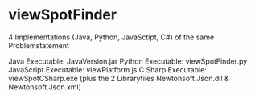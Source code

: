 # viewSpotFinder
4 Implementations (Java, Python, JavaSctipt, C#) of the same Problemstatement


Java Executable:        JavaVersion.jar
Python Executable:      viewSpotFinder.py
JavaScript Executable:  viewPlatform.js
C Sharp Executable:     viewSpotCSharp.exe (plus the 2 Libraryfiles Newtonsoft.Json.dll & Newtonsoft.Json.xml)
